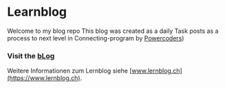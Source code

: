 # Learnblog
Welcome to my blog repo 
This blog was created as a daily Task posts as a process to next level in Connecting-program by [Powercoders](https://powercoders.org)) 

### Visit the [bLog](https://chiarabdi.netlify.com/)

Weitere Informationen zum Lernblog siehe [www.lernblog.ch](https://www.lernblog.ch).
